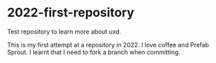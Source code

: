 # 2022-first-repository
Test repository  to learn more about uxd.

This is my first attempt at a repository in 2022.
I love coffee and Prefab Sprout. 
I learnt that I need to fork a branch when committing.
